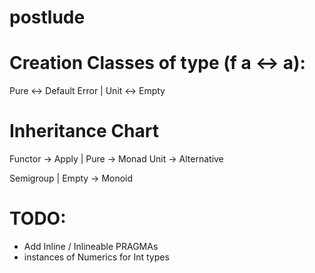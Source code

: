 # postlude

# Creation Classes of type (f a <-> a):
Pure <-> Default
Error | Unit <-> Empty

# Inheritance Chart
Functor -> Apply |
            Pure -> Monad
            Unit -> Alternative

Semigroup |
    Empty -> Monoid

# TODO:
- Add Inline / Inlineable PRAGMAs
- instances of Numerics for Int types
